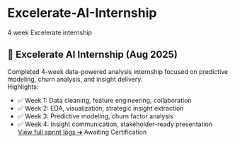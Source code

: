 # Excelerate-AI-Internship
4 week Excelerate internship
## 🚀 Excelerate AI Internship (Aug 2025)
Completed 4-week data-powered analysis internship focused on predictive modeling, churn analysis, and insight delivery.  
Highlights:
- ✅ Week 1: Data cleaning, feature engineering, collaboration
- ✅ Week 2: EDA, visualization, strategic insight extraction
- ✅ Week 3: Predictive modeling, churn factor analysis
- ✅ Week 4: Insight communication, stakeholder-ready presentation  
[View full sprint logs ➜](./excelerate-ai-internship/)
Awaiting Certification
